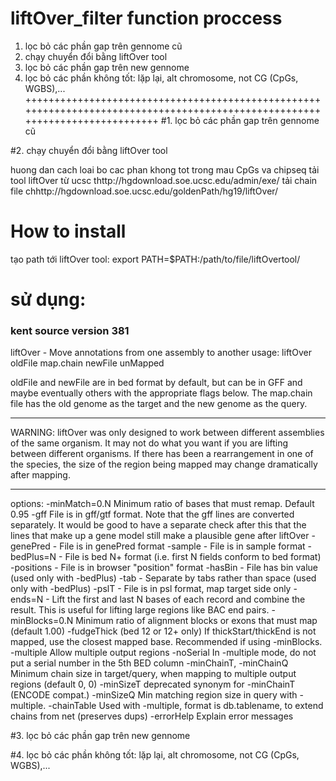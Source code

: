 # liftOver_filter function proccess
1. lọc bỏ các phần gap trên gennome cũ
2. chạy chuyển đổi bằng liftOver tool
3. lọc bỏ các phần gap trên new gennome
4. lọc bỏ các phần không tốt: lặp lại, alt chromosome, not CG (CpGs, WGBS),...
+++++++++++++++++++++++++++++++++++++++++++++++++++++++++++++++++++++++++++++++++++++++++++++++++++++++++++++++++++++++++++++
#1. lọc bỏ các phần gap trên gennome cũ




#2. chạy chuyển đổi bằng liftOver tool

huong dan cach loai bo cac phan khong tot trong mau CpGs va chipseq
tải tool liftOver từ ucsc thttp://hgdownload.soe.ucsc.edu/admin/exe/
tải chain file chhttp://hgdownload.soe.ucsc.edu/goldenPath/hg19/liftOver/
# How to install 
tạo path tới liftOver tool:
export PATH=$PATH:/path/to/file/liftOvertool/
# sử dụng:
### kent source version 381 ###
liftOver - Move annotations from one assembly to another
usage:
   liftOver oldFile map.chain newFile unMapped

oldFile and newFile are in bed format by default, but can be in GFF and
maybe eventually others with the appropriate flags below.
The map.chain file has the old genome as the target and the new genome
as the query.

***********************************************************************
WARNING: liftOver was only designed to work between different
         assemblies of the same organism. It may not do what you want
         if you are lifting between different organisms. If there has
         been a rearrangement in one of the species, the size of the
         region being mapped may change dramatically after mapping.
***********************************************************************

options:
   -minMatch=0.N Minimum ratio of bases that must remap. Default 0.95
   -gff  File is in gff/gtf format.  Note that the gff lines are converted
         separately.  It would be good to have a separate check after this
         that the lines that make up a gene model still make a plausible gene
         after liftOver
   -genePred - File is in genePred format
   -sample - File is in sample format
   -bedPlus=N - File is bed N+ format (i.e. first N fields conform to bed format)
   -positions - File is in browser "position" format
   -hasBin - File has bin value (used only with -bedPlus)
   -tab - Separate by tabs rather than space (used only with -bedPlus)
   -pslT - File is in psl format, map target side only
   -ends=N - Lift the first and last N bases of each record and combine the
             result. This is useful for lifting large regions like BAC end pairs.
   -minBlocks=0.N Minimum ratio of alignment blocks or exons that must map
                  (default 1.00)
   -fudgeThick    (bed 12 or 12+ only) If thickStart/thickEnd is not mapped,
                  use the closest mapped base.  Recommended if using 
                  -minBlocks.
   -multiple               Allow multiple output regions
   -noSerial               In -multiple mode, do not put a serial number in the 5th BED column
   -minChainT, -minChainQ  Minimum chain size in target/query, when mapping
                           to multiple output regions (default 0, 0)
   -minSizeT               deprecated synonym for -minChainT (ENCODE compat.)
   -minSizeQ               Min matching region size in query with -multiple.
   -chainTable             Used with -multiple, format is db.tablename,
                               to extend chains from net (preserves dups)
   -errorHelp              Explain error messages


#3. lọc bỏ các phần gap trên new gennome



#4. lọc bỏ các phần không tốt: lặp lại, alt chromosome, not CG (CpGs, WGBS),...


